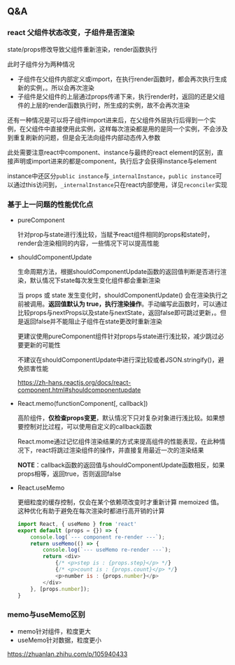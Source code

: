 ## Q&A

### react 父组件状态改变，子组件是否渲染

state/props修改导致父组件重新渲染，render函数执行

此时子组件分为两种情况

* 子组件在父组件内部定义或import，在执行render函数时，都会再次执行生成新的实例，。所以会再次渲染
* 子组件是父组件的上层通过props传递下来，执行render时，返回的还是父组件的上层的render函数执行时，所生成的实例，故不会再次渲染

还有一种情况是可以将子组件import进来后，在父组件外层执行后得到一个实例，在父组件中直接使用此实例，这样每次渲染都是用的是同一个实例，不会涉及到重复刷新的问题，但是会无法向组件内部动态传入参数

此处需要注意react中component、instance与最终的react element的区别，直接声明或import进来的都是component，执行后才会获得instance与element

instance中还区分`public instance`与`_internalInstance`，`public instance`可以通过this访问到，`_internalInstance`只在react内部使用，详见`reconciler`实现

### 基于上一问题的性能优化点

* pureComponent

	针对prop与state进行浅比较，当赋予react组件相同的props和state时，render会渲染相同的内容，一些情况下可以提高性能

* shouldComponentUpdate

	生命周期方法，根据shouldComponentUpdate函数的返回值判断是否进行渲染，默认情况下state每次发生变化组件都会重新渲染

	当 props 或 state 发生变化时，shouldComponentUpdate() 会在渲染执行之前被调用。**返回值默认为 true，执行渲染操作**。手动编写此函数时，可以通过比较props与nextProps以及state与nextState，返回false即可跳过更新，。但是返回false并不能阻止子组件在state更改时重新渲染

	更建议使用pureComponent组件针对props与state进行浅比较，减少跳过必要更新的可能性

	不建议在shouldComponentUpdate中进行深比较或者JSON.stringify()，避免损害性能

	https://zh-hans.reactjs.org/docs/react-component.html#shouldcomponentupdate

* React.memo(functionComponent[, callback])

	高阶组件，**仅检查props变更**，默认情况下只对复杂对象进行浅比较。如果想要控制对比过程，可以使用自定义的callback函数

	React.mome通过记忆组件渲染结果的方式来提高组件的性能表现，在此种情况下，react将跳过渲染组件的操作，并直接复用最近一次的渲染结果

	**NOTE**：callback函数的返回值与shouldComponentUpdate函数相反，如果props相等，返回true，否则返回false

* React.useMemo

	更细粒度的缓存控制，仅会在某个依赖项改变时才重新计算 memoized 值。这种优化有助于避免在每次渲染时都进行高开销的计算

	```javascript
	import React, { useMemo } from 'react'
	export default (props = {}) => {
	    console.log(`--- component re-render ---`);
	    return useMemo(() => {
	        console.log(`--- useMemo re-render ---`);
	        return <div>
	            {/* <p>step is : {props.step}</p> */}
	            {/* <p>count is : {props.count}</p> */}
	            <p>number is : {props.number}</p>
	        </div>
	    }, [props.number]);
	}
	```

### memo与useMemo区别

* memo针对组件，粒度更大
* useMemo针对数据，粒度更小

https://zhuanlan.zhihu.com/p/105940433